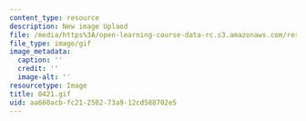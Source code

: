 ```yaml
---
content_type: resource
description: New image Uplaod
file: /media/https%3A/open-learning-course-data-rc.s3.amazonaws.com/res-21g-01-kana-spring-2010/aa660acbfc21250273a912cd588702e5_0421.gif
file_type: image/gif
image_metadata:
  caption: ''
  credit: ''
  image-alt: ''
resourcetype: Image
title: 0421.gif
uid: aa660acb-fc21-2502-73a9-12cd588702e5
---
```

